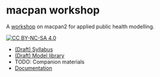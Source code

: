 # macpan workshop

A [workshop](https://canmod.github.io/macpan-workshop/) on macpan2 for applied public health modelling. 

[![CC BY-NC-SA 4.0][cc-by-nc-sa-shield]][cc-by-nc-sa]

[cc-by-nc-sa]: http://creativecommons.org/licenses/by-nc-sa/4.0/
[cc-by-nc-sa-image]: https://licensebuttons.net/l/by-nc-sa/4.0/88x31.png
[cc-by-nc-sa-shield]: https://img.shields.io/badge/License-CC%20BY--NC--SA%204.0-lightgrey.svg


* [(Draft) Syllabus](syllabus.md)
* [(Draft) Model library](https://github.com/canmod/macpan2/tree/main/inst/starter_models)
* TODO: Companion materials
* [Documentation](https://canmod.github.io/macpan2)

